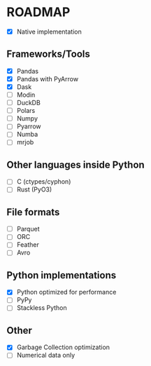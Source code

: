# ROADMAP

- [x] Native implementation

## Frameworks/Tools

- [x] Pandas
- [x] Pandas with PyArrow
- [x] Dask
- [ ] Modin
- [ ] DuckDB
- [ ] Polars
- [ ] Numpy
- [ ] Pyarrow
- [ ] Numba
- [ ] mrjob

## Other languages inside Python

- [ ] C (ctypes/cyphon)
- [ ] Rust (PyO3)

## File formats

- [ ] Parquet
- [ ] ORC
- [ ] Feather
- [ ] Avro

## Python implementations

- [x] Python optimized for performance
- [ ] PyPy
- [ ] Stackless Python

## Other

- [x] Garbage Collection optimization
- [ ] Numerical data only
